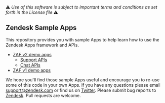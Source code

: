 :warning: *Use of this software is subject to important terms and conditions as set forth in the License file* :warning:

## Zendesk Sample Apps

This repository provides you with sample Apps to help learn how to use the Zendesk Apps framework and APIs.

* [ZAF v2 demo apps](./v2)
  * [Support APIs](./v2/support)
  * [Chat APIs](./v2/chat)
* [ZAF v1 demo apps](./v1)

We hope you'll find those sample Apps useful and encourage you to re-use some of this code in your own Apps. If you have any questions please email support@zendesk.com or find us on [Twitter](https://twitter.com/zendesk). Please submit bug reports to [Zendesk](https://support.zendesk.com/requests/new). Pull requests are welcome.
